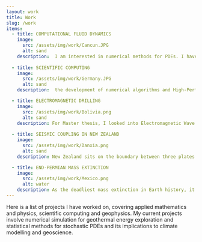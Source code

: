 ```yaml
---
layout: work
title: Work
slug: /work
items:
  - title: COMPUTATIONAL FLUID DYNAMICS
    image:
      src: /assets/img/work/Cancun.JPG
      alt: sand
    description:  I am interested in numerical methods for PDEs. I have developed numerical schemes to improve the accuracy and robustness of existing finite volume methods such as HLLC with MUSCL-Hancock and Flux Limited Centered (FLIC) TVD Schemes. I am also interested in material interface modelling using level-set methods. 
    
  - title: SCIENTIFIC COMPUTING
    image:
      src: /assets/img/work/Germany.JPG
      alt: sand
    description:  the development of numerical algorithms and High-Performance Computing (HPC) methods, and their application in solving complex, multi-physics, multi-scale problems arising in science or technology. The implementations of the algorithms take advantage of massively parallel computational architectures. 

  - title: ELECTROMAGNETIC DRILLING 
    image:
      src: /assets/img/work/Bolivia.png
      alt: sand
    description: For Master thesis, I looked into Electromagnetic Wave Drilling, which has the potential to increase the number of geothermal sites drastically, and accelerate progress toward a net-zero energy sector.
    
  - title: SEISMIC COUPLING IN NEW ZEALAND
    image:
      src: /assets/img/work/Danxia.png
      alt: sand
    description: New Zealand sits on the boundary between three plates. This unique configuration creates many breathtaking landscape and geophysics features. Seismic coupling is dependent on local lithology and is crucial for determining local earthquake risks.  

  - title: END-PERMIAN MASS EXTINCTION
    image:
      src: /assets/img/work/Mexico.png
      alt: water
    description: As the deadliest mass extinction in Earth history, it eliminated 90% creatures on Earth. The primary cause is the eruption of the Siberian Trap. Here we will take a look at the chain reaction from it.
---
```


Here is a list of projects I have worked on, covering applied mathematics and physics, scientific computing and geophysics. My current projects involve numerical simulation for geothermal energy exploration and statistical methods for stochastic PDEs and its implications to climate modelling and geoscience.
<br />
<br />
